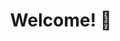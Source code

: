 # <p align='center'>Welcome!  🕺 </p>

<!--
**krislitman/KrisLitman** is a ✨ _special_ ✨ repository because its `README.md` (this file) appears on your GitHub profile.

My name's Kris, living in Tampa FL 🌴 Music lover 🎸 and a huge Coffee fan ☕

### About me:
<ul>
  <li>Turing School of Software and Design Backend Student</li>
  <li>Former Project Manager</li>
  <li>Use pronouns he/him</li>
  <li>Find me on [LinkedIn](https://www.linkedin.com/in/kris-litman-7095351a4/)</li>
  <ul>

Here are some ideas to get you started:

- 🔭 I’m currently working on ...
- 🌱 I’m currently learning ...
- 👯 I’m looking to collaborate on ...
- 🤔 I’m looking for help with ...
- 💬 Ask me about ...
- 📫 How to reach me: ...
- 😄 Pronouns: ...
- ⚡ Fun fact: ...
-->
